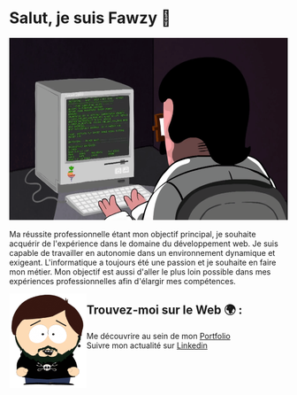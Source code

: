 <h1>Salut, je suis Fawzy 👋</h1>

<img src="giphy.gif" alt="gif" height="329" width="1000"/>

<div>
  <p>
   Ma réussite professionnelle étant mon objectif principal, je souhaite acquérir de l'expérience dans le domaine du développement web. Je suis capable de    travailler en autonomie dans un environnement dynamique et exigeant. L'informatique a toujours été une passion et je souhaite en faire mon métier. Mon      objectif est aussi d'aller le plus loin possible dans mes expériences professionnelles afin d'élargir mes compétences.
  </p>
  
  
<img align="left"  src="avatar.png" alt="avatar" height="170" width="140"/>
<h2>Trouvez-moi sur le Web 🌍 :</h2>
 <ul>
  <li>Me découvrire au sein de mon <a href="https://fawzy-elsam.netlify.app/" target="_blank">Portfolio</a></li>
  <li>Suivre mon actualité sur <a href="https://www.linkedin.com/in/fawzy-elsam-b18040150/" target="_blank">Linkedin</a></li>
</ul>

